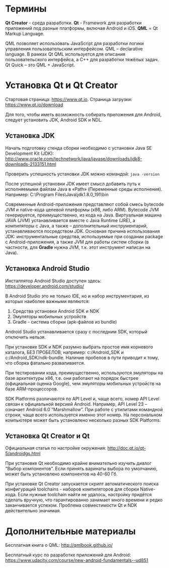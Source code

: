 # Термины

**Qt Creator** - среда разработки. **Qt** - Framework для разработки приложений под разные платформы, включая Android и iOS. **QML** = Qt Markup Language.

QML позволяет использовать JavaScript для разработки логики управления пользовательским интерфейсом. QML – declarative language.
В рамках Qt QML используется для описания пользовательского интерфейса, а C++ для разработки тяжёлых задач. Qt Quick – это QML + JavaScript.

# Установка Qt и Qt Creator

Стартовая страница: https://www.qt.io. Страница загрузки: https://www.qt.io/download

Для того, чтобы иметь возможность собирать приложения для Android, следует установить JDK, Android SDK и NDL.

## Установка JDK

Начать подготовку стенда сборки необходимо с установки Java SE Development Kit (JDK): http://www.oracle.com/technetwork/java/javase/downloads/jdk8-downloads-2133151.html

Проверить успешность установки JDK можно командой: `java -version`

После успешной установки JDK имеет смысл добавить путь к исполняемыми файлам Java в «Path» (Переменные среды исполнения). Например: C:\Program Files\Java\jdk1.8.0_191\bin

Современные Android-приложения представляют собой смесь bytecode JVM и native-кода целевой платформы (x86, либо ARM). Bytecode JVM генерируется, преимущественно, из кода на Java. Виртуальная машина JAVA (JVM) устанавливается вместе c Java Runtime (JRE), а компиляторы с Java, а также – дополнительный инструментарий, устанавливаются посредством JDK.
Основная причина использования JDK: инструментальные средства, используемые при создании package с Android-приложения, а также JVM для работы систем сборки (в частности, для **Gradle** нужна JVM, т.к. этот инструмент написан на Java).

## Установка Android Studio

Инсталлятор Android Studio доступен здесь: https://developer.android.com/studio/

В Android Studio это не только IDE, но и набор инструментария, из которых наиболее важными являются:

1. Средства установки Android SDK и NDK
2. Эмуляторы мобильных устройств
3. Gradle - система сборки (apk-файлов из bundle)

Android Studio устанавливается сразу с последним SDK, который отключить нельзя.

При установке SDK и NDK разумно выбрать простое имя корневого каталога, БЕЗ ПРОБЕЛОВ, например: c:/Android_SDK и c:/Android_SDK/ndk-bundle. Наличие пробелов в пути приводит к тому, что сборка фатально разваливается.

При тестировании кода, преимущественно, используются эмуляторы на базе архитектуры x86, т.е. они работают на порядок быстрее (официальная оценка Google), чем эмуляторы мобильных устройств на базе ARM-процессоров.

SDK Platforms различаются по API Level и, чаще всего, номер API Level связан к официальной версией Android. Например, API Level 23 – означает Android 6.0 “Marshmallow”. При работе с утилитами командной строки, чаще всего используется именно этот номер. На персональном компьютере может быть установлено несколько разных SDK Platforms.

## Установка Qt Creator и Qt

Официальная статья по настройке окружения: http://doc.qt.io/qt-5/androidgs.html

При установке Qt необходимо крайне внимательно изучить диалог "Выбор компонентов". Если принять варинаты выбора по умолчанию, может быть установлено компонентов на 40-60 Гб.

При установке Qt Creator запускается скрипт автоматического поиска конфигураций toolchains - наборов компиляторов для сборки Native-кода. Если нужные toolchain найти не удалось, настройку придётся сделать вручную, что гарантированно занимает много времени и редко заканчивается успехом. Проблема совместимости Qt и NDK действительно значимая.

# Дополнительные материалы

Бесплатная книга о QML: http://qmlbook.github.io/

Бесплатный курс по разработке приложений для Android: https://www.udacity.com/course/new-android-fundamentals--ud851 
